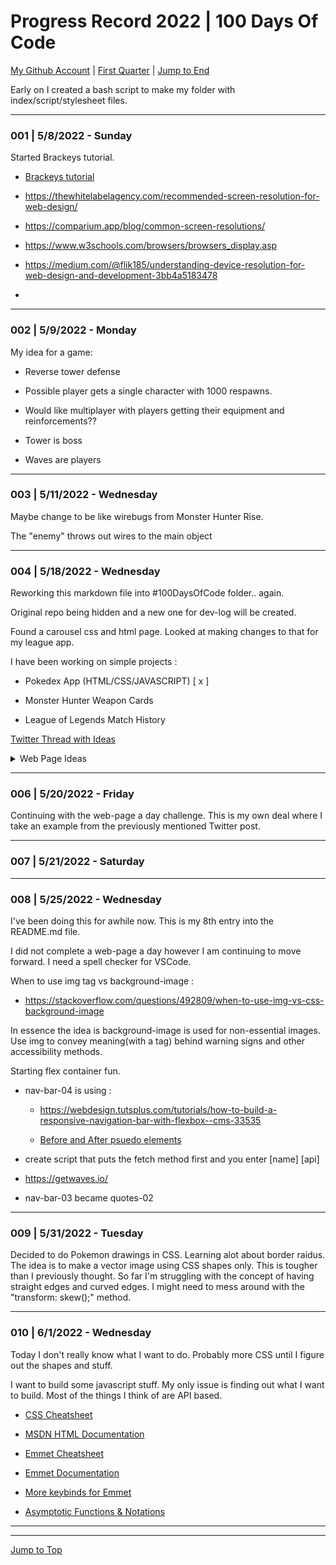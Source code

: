 <div id=top-of-doc></div>

# Progress Record 2022 | 100 Days Of Code

[My Github Account](https://github.com/popados) | [First Quarter](#quarter-info) | [Jump to End](#end-of-doc)

Early on I created a bash script to make my folder with index/script/stylesheet files.


***

### 001 | 5/8/2022 - Sunday

Started Brackeys tutorial.

- [Brackeys tutorial](https://www.youtube.com/playlist?list=PLPV2KyIb3jR4u5jX8za5iU1cqnQPmbzG0)

- https://thewhitelabelagency.com/recommended-screen-resolution-for-web-design/

- https://comparium.app/blog/common-screen-resolutions/

- https://www.w3schools.com/browsers/browsers_display.asp


- https://medium.com/@flik185/understanding-device-resolution-for-web-design-and-development-3bb4a5183478
- 

***

### 002 | 5/9/2022 - Monday

My idea for a game:

- Reverse tower defense

- Possible player gets a single character with 1000 respawns.

- Would like multiplayer with players getting their equipment and reinforcements??

- Tower is boss

- Waves are players

***

### 003 | 5/11/2022 - Wednesday

Maybe change to be like wirebugs from Monster Hunter Rise.

The "enemy" throws out wires to the main object

***

### 004 | 5/18/2022 - Wednesday

Reworking this markdown file into #100DaysOfCode folder.. again.

Original repo being hidden and a new one for dev-log will be created.

Found a carousel css and html page. Looked at making changes to that for my league app.

I have been working on simple projects :

- Pokedex App (HTML/CSS/JAVASCRIPT) [ x ]

- Monster Hunter Weapon Cards

- League of Legends Match History


[Twitter Thread with Ideas](https://twitter.com/swapnakpanda/status/1526906873831915520)

<details>

<summary> Web Page Ideas </summary>

These ideas are for single page sites with HTML & CSS (Maybe add JS later)

- Tribute Page

    - Did a Black Clover tribute page.

        - Images

        - Buttons

        - Text(About, etc.)

        - Flexbox logo

- Confrence or Event page

    - Choose the "So What" music festival as the website I am making.

    - Recreated some of the main page

    - Nav-Bar

    - Pictures

    - Artist Cards?


- Book Launch Page

    - Pick a book

    - Add a nav-bar

    - Create a layout

    - add flair??



- Announcement Page

- FAQ Page (Collapse, Expand Section)

- 404 Page

- Thank You (post sub) Page

- Unsubscribed Page

- Pricing Page

- About Us Page

- Get Started Page

- Splash Page

- Squeeze Page

- Advertisment Page

</details>

***

### 006 | 5/20/2022 - Friday

Continuing with the web-page a day challenge. This is my own deal where I take an example from the previously mentioned Twitter post.

***

### 007 | 5/21/2022 - Saturday

***

### 008 | 5/25/2022 - Wednesday

I've been doing this for awhile now. This is my 8th entry into the README.md file.

I did not complete a web-page a day however I am continuing to move forward. I need a spell checker for VSCode.

When to use img tag vs background-image :

- https://stackoverflow.com/questions/492809/when-to-use-img-vs-css-background-image

In essence the idea is background-image is used for non-essential images. Use img to convey meaning(with a tag) behind warning signs and other accessibility methods. 


Starting flex container fun.

- nav-bar-04 is using :

    - https://webdesign.tutsplus.com/tutorials/how-to-build-a-responsive-navigation-bar-with-flexbox--cms-33535

    - [Before and After psuedo elements](https://www.youtube.com/watch?v=xoRbkm8XgfQ)



- create script that puts the fetch method first and you enter [name] [api]

- https://getwaves.io/


- nav-bar-03 became quotes-02

***

### 009 | 5/31/2022 - Tuesday

Decided to do Pokemon drawings in CSS. Learning alot about border raidus. The idea is to make a vector image using CSS shapes only. This is tougher than I previously thought. So far I'm struggling with the concept of having straight edges and curved edges. I might need to mess around with the "transform: skew();" method.

***

### 010 | 6/1/2022 - Wednesday

Today I don't really know what I want to do. Probably more CSS until I figure out the shapes and stuff.

I want to build some javascript stuff. My only issue is finding out what I want to build. Most of the things I think of are API based.

- [CSS Cheatsheet](https://websitesetup.org/wp-content/uploads/2019/11/wsu-css-cheat-sheet-gdocs.pdf)


- [MSDN HTML Documentation](https://developer.mozilla.org/en-US/docs/Web/HTML/Element)

- [Emmet Cheatsheet](https://docs.emmet.io/cheat-sheet/)

- [Emmet Documentation](https://docs.emmet.io/)

- [More keybinds for Emmet](https://marketplace.visualstudio.com/items?itemName=agutierrezr.emmet-keybindings)

- [Asymptotic Functions & Notations](https://knovhov.com/big-o-notation-fastest-to-slowest-time-complexity/)

***

***

<div id=end-of-doc></div>

[Jump to Top](#top-of-doc)
